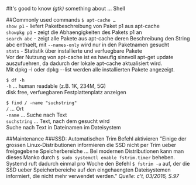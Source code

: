 #It's good to know *(gtk)* something about ... Shell

<!-- This document is written in pandoc's markdown version -->

##Commonly used commands
`$ apt-cache …`  
`show p1` - liefert Paketbeschreibung von Paket p1 aus apt-cache  
`showpkg p1` - zeigt die Abhaengigkeiten des Pakets p1 an  
`search abc` - zeigt alle Pakete aus apt-cache deren Beschreibung den String abc enthaelt, mit `--names-only` wird nur in den Paketnamen gesucht  
`stats` - Statistik über installierte und verfuegbare Pakete  
Vor der Nutzung von apt-cache ist es haeufig sinnvoll apt-get update auszufuehren, 
da dadurch der lokale apt-cache aktualisiert wird.  
Mit dpkg –l oder dpkg --list werden alle installierten Pakete angezeigt.

`$ df -h`  
`-h` … human readable (z.B. 1K, 234M, 5G)  
disk free, verfuegbaren Festplattenplatz anzeigen

`$ find / -name "suchstring"`  
`/` … Ort  
`-name` … Suche nach Text  
`suchstring` … Text, nach dem gesucht wird  
Suche nach Text in Dateinamen im Dateisystem

##Maintenance
###SSD: Automatischen Trim Befehl aktivieren
"Einige der grossen Linux-Distributionen informieren die SSD nicht per Trim
ueber freigegebene Speicherbereiche ... Bei modernen Distributionen kann man
dieses Manko durch `$ sudo systemctl enable fstrim.timer` beheben. Systemd ruft
dadurch einmal pro Woche den Befehl `$ fstrim -a` auf, der die SSD ueber
Speicherbereiche auf den eingehaengten Dateisystemen informiert, die nicht
mehr verwendet werden."
*Quelle: c't, 03/2016, S.97* 

